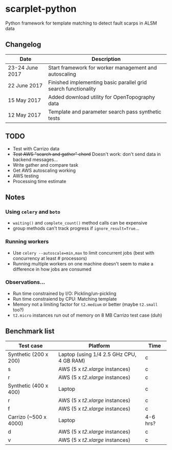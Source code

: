 # scarplet-python
Python framework for template matching to detect fault scarps in ALSM data

## Changelog

Date            | Description
--------------- | -----------
23-24 June 2017 | Start framework for worker management and autoscaling
22 June 2017    | Finished implementing basic parallel grid search functionality 
15 May 2017     | Added download utility for OpenTopography data
12 May 2017     | Template and parameter search pass synthetic tests

## TODO

- Test with Carrizo data
- ~~Test AWS "search and gather" chord~~ Doesn't work: don't send data in backend messages...
- Write gather and compare task
- Get AWS autoscaling working
- AWS testing
- Processing time estimate

## Notes
### Using `celery` and `boto`
- `waiting()` and `complete_count()` method calls can be expensive
- group methods can't track progress if `ignore_result=True`...

### Running workers
- Use `celery --autoscale=min,max` to limit concurrent jobs (best with concurrency at least # processors)
- Running multiple workers on one machine doesn't seem to make a difference in how jobs are consumed

### Observations...
- Run time constrained by I/O: Pickling/un-pickling
- Run time constraiend by CPU: Matching template
- Memory not a limiting factor for `t2.medium` or better (maybe `t2.small` too?) 
- `t2.micro` instances run out of memory on 8 MB Carrizo test case (duh)

## Benchmark list
Test case             | Platform                                 | Time
--------------------- | ---------------------------------------- | ---------
Synthetic (200 x 200) | Laptop (using 1/4 2.5 GHz CPU, 4 GB RAM) | c
s                      | AWS (5 x *t2.xlarge* instances)          |c
r                      | AWS (5 x *t2.xlarge* instances)          |c
Synthetic (400 x 400) | Laptop                                   | c
 r                     | AWS (5 x *t2.xlarge* instances)          |c
  f                    | AWS (5 x *t2.xlarge* instances)          |c
Carrizo (~500 x 4000) | Laptop                                   | 4-6 hrs? 
                d      | AWS (5 x *t2.xlarge* instances)          |c
               v       | AWS (5 x *t2.xlarge* instances)          |c
